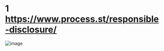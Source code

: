 # 1  https://www.process.st/responsible-disclosure/
![image](https://github.com/user-attachments/assets/2dba30cd-9b38-4850-98aa-0a8adf50983d)
